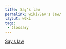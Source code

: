 ```yaml
---
title: Say's law
permalink: wiki/Say's_law/
layout: wiki
tags:
 - Glossary
---
```


[Say's law](https://en.wikipedia.org/wiki/Say's_law)
